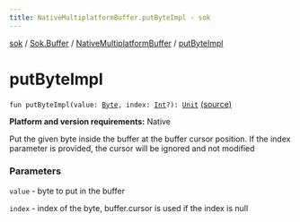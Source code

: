 ```yaml
---
title: NativeMultiplatformBuffer.putByteImpl - sok
---
```


[sok](../../index.html) / [Sok.Buffer](../index.html) / [NativeMultiplatformBuffer](index.html) / [putByteImpl](./put-byte-impl.html)

# putByteImpl

`fun putByteImpl(value: `[`Byte`](https://kotlinlang.org/api/latest/jvm/stdlib/kotlin/-byte/index.html)`, index: `[`Int`](https://kotlinlang.org/api/latest/jvm/stdlib/kotlin/-int/index.html)`?): `[`Unit`](https://kotlinlang.org/api/latest/jvm/stdlib/kotlin/-unit/index.html) [(source)](https://github.com/SeekDaSky/Sok/tree/master/native/sok-native-linux/src/Sok/Buffer/NativeMultiplatformBuffer.kt#L179)

**Platform and version requirements:** Native

Put the given byte inside the buffer at the buffer cursor position. If the index parameter is provided, the
cursor will be ignored and not modified

### Parameters

`value` - byte to put in the buffer

`index` - index of the byte, buffer.cursor is used if the index is null